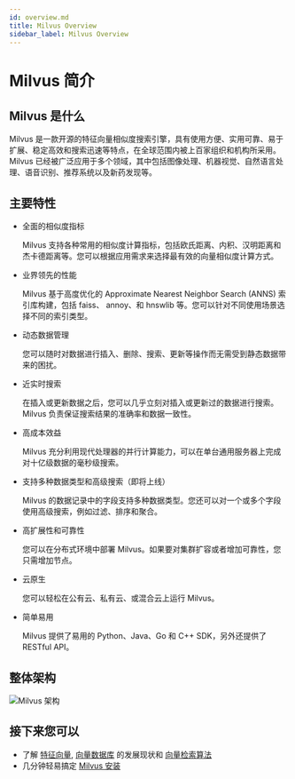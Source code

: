 ```yaml
---
id: overview.md
title: Milvus Overview
sidebar_label: Milvus Overview
---
```


# Milvus 简介

## Milvus 是什么

Milvus 是一款开源的特征向量相似度搜索引擎，具有使用方便、实用可靠、易于扩展、稳定高效和搜索迅速等特点，在全球范围内被上百家组织和机构所采用。Milvus 已经被广泛应用于多个领域，其中包括图像处理、机器视觉、自然语言处理、语音识别、推荐系统以及新药发现等。

## 主要特性

- 全面的相似度指标
  
  Milvus 支持各种常用的相似度计算指标，包括欧氏距离、内积、汉明距离和杰卡德距离等。您可以根据应用需求来选择最有效的向量相似度计算方式。

- 业界领先的性能

  Milvus 基于高度优化的 Approximate Nearest Neighbor Search (ANNS) 索引库构建，包括 faiss、 annoy、和 hnswlib 等。您可以针对不同使用场景选择不同的索引类型。

- 动态数据管理
  
  您可以随时对数据进行插入、删除、搜索、更新等操作而无需受到静态数据带来的困扰。

- 近实时搜索
  
  在插入或更新数据之后，您可以几乎立刻对插入或更新过的数据进行搜索。Milvus 负责保证搜索结果的准确率和数据一致性。

- 高成本效益
  
  Milvus 充分利用现代处理器的并行计算能力，可以在单台通用服务器上完成对十亿级数据的毫秒级搜索。

- 支持多种数据类型和高级搜索（即将上线）
  
  Milvus 的数据记录中的字段支持多种数据类型。您还可以对一个或多个字段使用高级搜索，例如过滤、排序和聚合。

- 高扩展性和可靠性
  
  您可以在分布式环境中部署 Milvus。如果要对集群扩容或者增加可靠性，您只需增加节点。

- 云原生

  您可以轻松在公有云、私有云、或混合云上运行 Milvus。

- 简单易用

  Milvus 提供了易用的 Python、Java、Go 和 C++ SDK，另外还提供了 RESTful API。


## 整体架构

![Milvus 架构](https://raw.githubusercontent.com/milvus-io/docs/master/assets/milvus_arch.png)

## 接下来您可以

- 了解 [特征向量](vector.md), [向量数据库](vector_db.md) 的发展现状和 [向量检索算法](index_method.md)
- 几分钟轻易搞定 [Milvus 安装](../guides/get_started/install_milvus/install_milvus.md)
